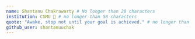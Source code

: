 ```yaml
---
name: Shantanu Chakrawarty # No longer than 28 characters
institution: CSMU 🚩 # no longer than 58 characters
quote: "Awake, stop not until your goal is achieved." # no longer than 100 characters, avoid using quotes(") to guarantee the format remains the same.
github_user: shantanuuchak
---
```

